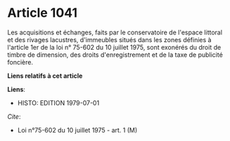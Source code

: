 # Article 1041

Les acquisitions et échanges, faits par le conservatoire de l'espace littoral et des rivages lacustres, d'immeubles situés
dans les zones définies à l'article 1er de la loi n° 75-602 du 10 juillet 1975, sont exonérés du droit de timbre de
dimension, des droits d'enregistrement et de la taxe de publicité foncière.

**Liens relatifs à cet article**

**Liens**:

  - HISTO: EDITION 1979-07-01

_Cite_:

  - Loi n°75-602 du 10 juillet 1975 - art. 1 (M)

